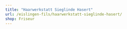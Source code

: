 ```yaml
---
title: "Haarwerkstatt Sieglinde Hasert"
url: /eislingen-fils/haarwerkstatt-sieglinde-hasert/
shop: Friseur
---
```

